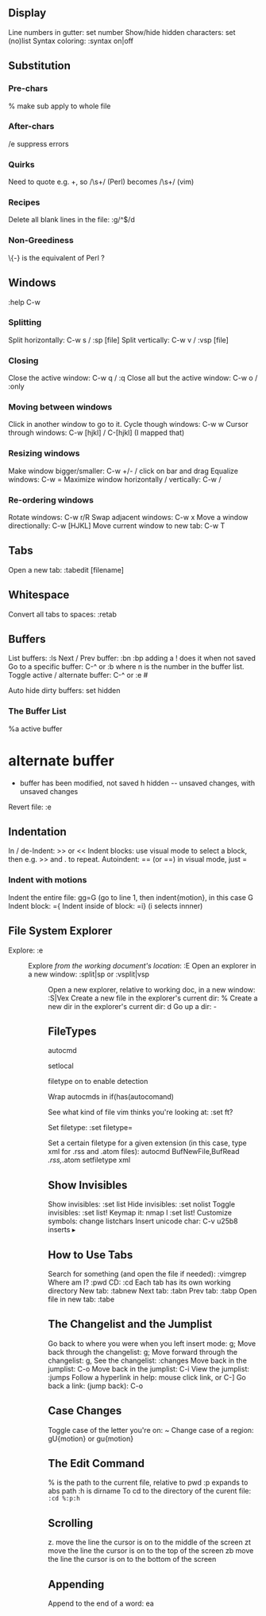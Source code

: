 Display
-------

Line numbers in gutter: set number
Show/hide hidden characters: set (no)list
Syntax coloring: :syntax on|off 

Substitution
------------

### Pre-chars
% make sub apply to whole file

### After-chars
/e suppress errors

### Quirks
Need to quote e.g. +, so /\s+/ (Perl) becomes /\s\+/ (vim)

### Recipes
Delete all blank lines in the file: :g/^$/d 

### Non-Greediness
\\{-} is the equivalent of Perl ?

Windows
-------
:help C-w

### Splitting
Split horizontally: C-w s / :sp [file]
Split vertically: C-w v / :vsp [file]

### Closing
Close the active window: C-w q / :q
Close all but the active window: C-w o / :only

### Moving between windows
Click in another window to go to it.
Cycle though windows: C-w w
Cursor through windows: C-w [hjkl] / C-[hjkl] (I mapped that)

### Resizing windows
Make window bigger/smaller: C-w +/- / click on bar and drag
Equalize windows: C-w =
Maximize window horizontally / vertically: C-w <underscore>/<pipe>

### Re-ordering windows
Rotate windows: C-w r/R
Swap adjacent windows: C-w x 
Move a window directionally: C-w [HJKL]
Move current window to new tab: C-w T

Tabs
----

Open a new tab: :tabedit [filename]

Whitespace
----------

Convert all tabs to spaces: :retab

Buffers
-------

List buffers: :ls
Next / Prev buffer: :bn :bp adding a ! does it when not saved
Go to a specific buffer: C-^ <n> or :b <n> where n is the number in the buffer list.
Toggle active / alternate buffer: C-^ or :e #

Auto hide dirty buffers: set hidden

### The Buffer List
 %a active buffer
 #  alternate buffer
 +  buffer has been modified, not saved
 h  hidden -- unsaved changes, with unsaved changes

Revert file: :e

Indentation
-----------

In / de-Indent: >> or <<
Indent blocks: use visual mode to select a block, then e.g. >> and . to repeat.
Autoindent: == (or <count>==) in visual mode, just =

### Indent with motions
Indent the entire file: gg=G
(go to line 1, then indent{motion}, in this case G
Indent block: =<count>{
Indent inside of block: =i} (i selects innner)

File System Explorer
--------------------

Explore: :e <dir>
Explore *from the working document's location*: :E
Open an explorer in a new window: :split|sp or :vsplit|vsp <dir>
Open a new explorer, relative to working doc, in a new window: :S|Vex
Create a new file in the explorer's current dir: %
Create a new dir in the explorer's current dir: d
Go up a dir: -

FileTypes
---------
autocmd

setlocal 

filetype on to enable detection

Wrap autocmds in if(has(autocomand)

See what kind of file vim thinks you're looking at: :set ft?

Set filetype: :set filetype=<type>

Set a certain filetype for a given extension (in this case, type xml for .rss and .atom files): 
    autocmd BufNewFile,BufRead *.rss,*.atom setfiletype xml

Show Invisibles
---------------
Show invisibles: :set list
Hide invisibles: :set nolist
Toggle invisibles: :set list!
Keymap it: nmap <leader>l :set list!<CR>
Customize symbols: change listchars
Insert unicode char: C-v u25b8 inserts ▸ 

How to Use Tabs
---------------
Search for something (and open the file if needed): :vimgrep <pattern> <file>
Where am I? :pwd
CD: :cd
Each tab has its own working directory
New tab: :tabnew
Next tab: :tabn
Prev tab: :tabp
Open file in new tab: :tabe

The Changelist and the Jumplist
-------------------------------
Go back to where you were when you left insert mode: g;
Move back through the changelist: g;
Move forward through the changelist: g,
See the changelist: :changes
Move back in the jumplist: C-o
Move back in the jumplist: C-i
View the jumplist: :jumps
Follow a hyperlink in help: mouse click link, or C-]
Go back a link: (jump back): C-o

Case Changes
------------
Toggle case of the letter you're on: ~
Change case of a region: gU{motion} or gu{motion}

The Edit Command
----------------
% is the path to the current file, relative to pwd
:p expands to abs path
:h is dirname
To cd to the directory of the curent file: `:cd %:p:h`

Scrolling
---------
z. move the line the cursor is on to the middle of the screen
zt move the line the cursor is on to the top of the screen
zb move the line the cursor is on to the bottom of the screen

Appending
---------
Append to the end of a word: ea
